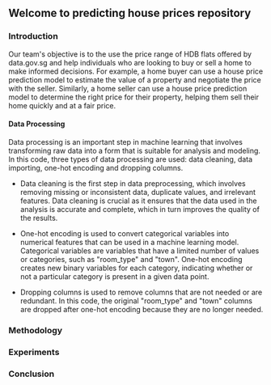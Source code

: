 ## Welcome to predicting house prices repository

### Introduction 
Our team's objective is to the use the price range of HDB flats offered by data.gov.sg and  help individuals who are looking to buy or sell a home to make informed decisions. For example, a home buyer can use a house price prediction model to estimate the value of a property and negotiate the price with the seller. Similarly, a home seller can use a house price prediction model to determine the right price for their property, helping them sell their home quickly and at a fair price.


#### Data Processing
Data processing is an important step in machine learning that involves transforming raw data into a form that is suitable for analysis and modeling. In this code, three types of data processing are used: data cleaning, data importing, one-hot encoding and dropping columns.

- Data cleaning is the first step in data preprocessing, which involves removing missing or inconsistent data, duplicate values, and irrelevant features. Data cleaning is crucial as it ensures that the data used in the analysis is accurate and complete, which in turn improves the quality of the results.

- One-hot encoding is used to convert categorical variables into numerical features that can be used in a machine learning model. Categorical variables are variables that have a limited number of values or categories, such as "room_type" and "town". One-hot encoding creates new binary variables for each category, indicating whether or not a particular category is present in a given data point.

- Dropping columns is used to remove columns that are not needed or are redundant. In this code, the original "room_type" and "town" columns are dropped after one-hot encoding because they are no longer needed.



### Methodology

### Experiments 

### Conclusion
